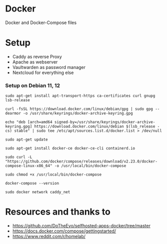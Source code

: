 # Docker
Docker and Docker-Compose files

# Setup
* Caddy as reverse Proxy
* Apache as webserver 
* Vaultwarden as password manager
* Nextcloud for everything else


### Setup on Debian 11, 12
```
sudo apt-get install apt-transport-https ca-certificates curl gnupg lsb-release
```
```
curl -fsSL https://download.docker.com/linux/debian/gpg | sudo gpg --dearmor -o /usr/share/keyrings/docker-archive-keyring.gpg
```
```
echo "deb [arch=amd64 signed-by=/usr/share/keyrings/docker-archive-keyring.gpg] https://download.docker.com/linux/debian $(lsb_release -cs) stable" | sudo tee /etc/apt/sources.list.d/docker.list > /dev/null
```
```
sudo apt-get update
```
```
sudo apt-get install docker-ce docker-ce-cli containerd.io
```
```
sudo curl -L "https://github.com/docker/compose/releases/download/v2.23.0/docker-compose-linux-x86_64" -o /usr/local/bin/docker-compose
```
```
sudo chmod +x /usr/local/bin/docker-compose
```
```
docker-compose --version
```
```
sudo docker network caddy_net
```

# Resources and thanks to
* https://github.com/DoTheEvo/selfhosted-apps-docker/tree/master
* https://docs.docker.com/compose/gettingstarted/
* https://www.reddit.com/r/homelab/

